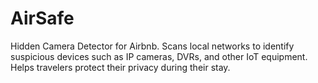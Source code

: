 # AirSafe
Hidden Camera Detector for Airbnb. Scans local networks to identify suspicious devices such as IP cameras, DVRs, and other IoT equipment. Helps travelers protect their privacy during their stay.
